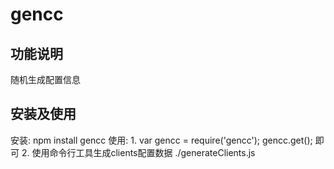 # gencc

功能说明
-------
随机生成配置信息

安装及使用
--------
安装: npm install gencc
使用: 
1. 
var gencc = require('gencc');
gencc.get(); 
即可
2. 使用命令行工具生成clients配置数据
./generateClients.js
